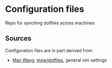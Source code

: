 # Configuration files

Repo for synching dotfiles across machines

## Sources

Configuration files are in part derived from

- [Max Wang](https://github.com/mxw), [mxw/dotfiles](https://github.com/mxw/dotfiles), general vim settings
